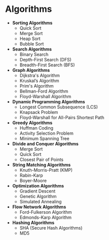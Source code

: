 <head>
    <meta charset="UTF-8">
    <meta name="viewport" content="width=device-width, initial-scale=1.0">
</head>
<body>
    <h1>Algorithms</h1>
    <ul>
        <li><strong>Sorting Algorithms</strong>
            <ul>
                <li>Quick Sort</li>
                <li>Merge Sort</li>
                <li>Heap Sort</li>
                <li>Bubble Sort</li>
            </ul>
        </li>
        <li><strong>Search Algorithms</strong>
            <ul>
                <li>Binary Search</li>
                <li>Depth-First Search (DFS)</li>
                <li>Breadth-First Search (BFS)</li>
            </ul>
        </li>
        <li><strong>Graph Algorithms</strong>
            <ul>
                <li>Dijkstra's Algorithm</li>
                <li>Kruskal’s Algorithm</li>
                <li>Prim's Algorithm</li>
                <li>Bellman-Ford Algorithm</li>
                <li>Floyd-Warshall Algorithm</li>
            </ul>
        </li>
        <li><strong>Dynamic Programming Algorithms</strong>
            <ul>
                <li>Longest Common Subsequence (LCS)</li>
                <li>Knapsack Problem</li>
                <li>Floyd-Warshall for All-Pairs Shortest Path</li>
            </ul>
        </li>
        <li><strong>Greedy Algorithms</strong>
            <ul>
                <li>Huffman Coding</li>
                <li>Activity Selection Problem</li>
                <li>Minimum Spanning Tree</li>
            </ul>
        </li>
        <li><strong>Divide and Conquer Algorithms</strong>
            <ul>
                <li>Merge Sort</li>
                <li>Quick Sort</li>
                <li>Closest Pair of Points</li>
            </ul>
        </li>
        <li><strong>String Matching Algorithms</strong>
            <ul>
                <li>Knuth-Morris-Pratt (KMP)</li>
                <li>Rabin-Karp</li>
                <li>Boyer-Moore</li>
            </ul>
        </li>
        <li><strong>Optimization Algorithms</strong>
            <ul>
                <li>Gradient Descent</li>
                <li>Genetic Algorithm</li>
                <li>Simulated Annealing</li>
            </ul>
        </li>
        <li><strong>Flow Network Algorithms</strong>
            <ul>
                <li>Ford-Fulkerson Algorithm</li>
                <li>Edmonds-Karp Algorithm</li>
            </ul>
        </li>
        <li><strong>Hashing Algorithms</strong>
            <ul>
                <li>SHA (Secure Hash Algorithms)</li>
                <li>MD5</li>
            </ul>
        </li>
    </ul>
</body>

